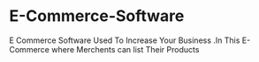 # E-Commerce-Software
E Commerce Software  Used To Increase Your Business .In This E-Commerce where Merchents can list Their Products
